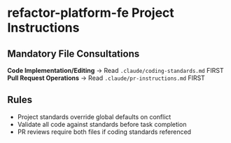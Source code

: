 # refactor-platform-fe Project Instructions

## Mandatory File Consultations

**Code Implementation/Editing** → Read `.claude/coding-standards.md` FIRST
**Pull Request Operations** → Read `.claude/pr-instructions.md` FIRST

## Rules
- Project standards override global defaults on conflict
- Validate all code against standards before task completion
- PR reviews require both files if coding standards referenced
